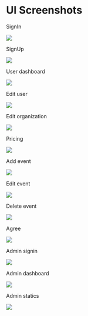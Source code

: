 # UI Screenshots

SignIn

![](./user-signin.png)

SignUp

![](./user-signup.png)

User dashboard

![](./user-dashboard.png)

Edit user

![](./user-edit.png)

Edit organization

![](./user-org.png)

Pricing

![](./pricing.png)

Add event

![](./event-add.png)

Edit event

![](./event-edit.png)

Delete event

![](./event-delete.png)

Agree

![](./agree.png)

Admin signin

![](./admin-signin.png)

Admin dashboard

![](./admin-dashboard.png)

Admin statics

![](./admin-statics.png)
